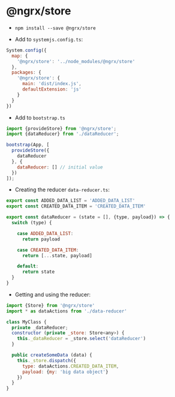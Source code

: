 # @ngrx/store

- `npm install --save @ngrx/store`

- Add to `systemjs.config.ts`:

```javascript
System.config({
  map: {
    '@ngrx/store': '../node_modules/@ngrx/store'
  },
  packages: {
    '@ngrx/store': {
      main: 'dist/index.js',
      defaultExtension: 'js'
    }
  }
})
```

- Add to `bootstrap.ts`

```javascript
import {provideStore} from '@ngrx/store';
import {dataReducer} from './dataReducer';

bootstrap(App, [
  provideStore({
    dataReducer
  }, {
    dataReducer: [] // initial value
  })
]);
```

- Creating the reducer `data-reducer.ts`:

```javascript
export const ADDED_DATA_LIST = 'ADDED_DATA_LIST'
export const CREATED_DATA_ITEM = 'CREATED_DATA_ITEM'

export const dataReducer = (state = [], {type, payload}) => {
  switch (type) {

    case ADDED_DATA_LIST:
      return payload

    case CREATED_DATA_ITEM:
      return [...state, payload]

    default:
      return state
  }
}

```

- Getting and using the reducer:

```javascript
import {Store} from '@ngrx/store'
import * as dataActions from './data-reducer'

class MyClass {
  private _dataReducer;
  constructor (private _store: Store<any>) {
    this._dataReducer = _store.select('dataReducer')
  }

  public createSomeData (data) {
    this._store.dispatch({
      type: dataActions.CREATED_DATA_ITEM,
      payload: {my: 'big data object'}
    })
  }
}
```